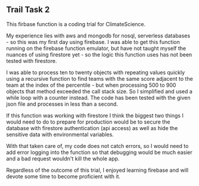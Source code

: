 ## Trail Task 2

This firbase function is a coding trial for ClimateScience.

My experience lies with aws and mongodb for nosql, serverless databases - so this was my first day using firebase. I was able to get this function running on the firebase function emulator, but have not taught myself the nuances of using firestore yet - so the logic this function uses has not been tested with firestore.

I was able to process ten to twenty objects with repeating values quickly using a recursive function to find teams with the same score adjacent to the team at the index of the percentile - but when processing 500 to 900 objects that method exceeded the call stack size. So I simplified and used a while loop with a counter instead. The code has been tested with the given json file and processes in less than a second. 

If this function was working with firestore I think the biggest two things I would need to do to prepare for production would be to secure the database with firestore authentication (api access) as well as hide the sensitive data with environmental variables. 

With that taken care of, my code does not catch errors, so I would need to add error logging into the function so that debugging would be much easier and a bad request wouldn't kill the whole app. 

Regardless of the outcome of this trial, I enjoyed learning firebase and will devote some time to become proficient with it. 